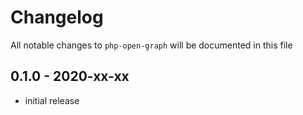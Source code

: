 # Changelog

All notable changes to `php-open-graph` will be documented in this file

## 0.1.0 - 2020-xx-xx

- initial release
